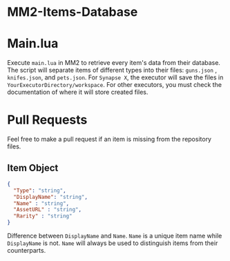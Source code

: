 # MM2-Items-Database

# Main.lua
Execute ``main.lua`` in MM2 to retrieve every item's data from their database. The script will separate items of different types into their files: ``guns.json`` , ``knifes.json``, and ``pets.json``. For ``Synapse X``, the executor will save the files in ``YourExecutorDirectory/workspace``. For other executors, you must check the documentation of where it will store created files. 

# Pull Requests
Feel free to make a pull request if an item is missing from the repository files. 

## Item Object
```json
{
  "Type": "string",
  "DisplayName": "string", 
  "Name" : "string",
  "AssetURL" : "string",
  "Rarity" : "string"
}
```

Difference between ``DisplayName`` and ``Name``. ``Name`` is a unique item name while ``DisplayName`` is not. ``Name`` will always be used to distinguish items from their counterparts. 
